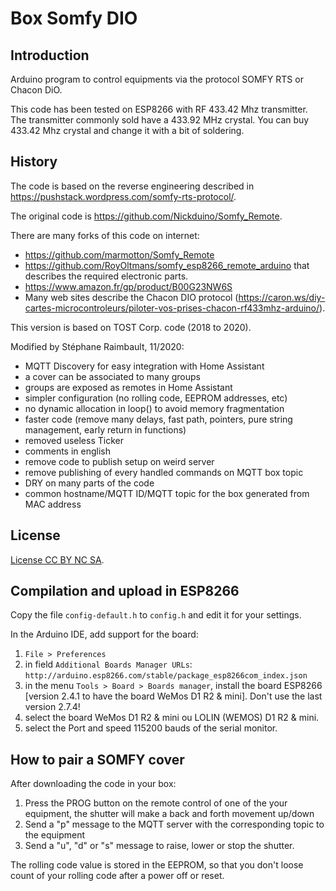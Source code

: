 # Box Somfy DIO

## Introduction

Arduino program to control equipments via the protocol SOMFY RTS or Chacon DiO.

This code has been tested on ESP8266 with RF 433.42 Mhz transmitter. The
transmitter commonly sold have a 433.92 MHz crystal. You can buy 433.42 Mhz
crystal and change it with a bit of soldering.

## History

The code is based on the reverse engineering described in <https://pushstack.wordpress.com/somfy-rts-protocol/>.

The original code is <https://github.com/Nickduino/Somfy_Remote>.

There are many forks of this code on internet:

- <https://github.com/marmotton/Somfy_Remote>
- <https://github.com/RoyOltmans/somfy_esp8266_remote_arduino> that describes the required electronic parts.
- <https://www.amazon.fr/gp/product/B00G23NW6S>
- Many web sites describe the Chacon DIO protocol (<https://caron.ws/diy-cartes-microcontroleurs/piloter-vos-prises-chacon-rf433mhz-arduino/>).

This version is based on TOST Corp. code (2018 to 2020).

Modified by Stéphane Raimbault, 11/2020:

- MQTT Discovery for easy integration with Home Assistant
- a cover can be associated to many groups
- groups are exposed as remotes in Home Assistant
- simpler configuration (no rolling code, EEPROM addresses, etc)
- no dynamic allocation in loop() to avoid memory fragmentation
- faster code (remove many delays, fast path, pointers, pure string management, early return in functions)
- removed useless Ticker
- comments in english
- remove code to publish setup on weird server
- remove publishing of every handled commands on MQTT box topic
- DRY on many parts of the code
- common hostname/MQTT ID/MQTT topic for the box generated from MAC address

## License

[License CC BY NC SA](https://creativecommons.org/licenses/by-nc-sa/4.0/).

## Compilation and upload in ESP8266

Copy the file `config-default.h` to `config.h` and edit it for your settings.

In the Arduino IDE, add support for the board:

1. `File > Preferences`
2. in field `Additional Boards Manager URLs`: `http://arduino.esp8266.com/stable/package_esp8266com_index.json`
3. in the menu `Tools > Board > Boards manager`, install the board ESP8266 [version 2.4.1 to have the board WeMos D1 R2 & mini]. Don't use the last version 2.7.4!
4. select the board WeMos D1 R2 & mini ou LOLIN (WEMOS) D1 R2 & mini.
5. select the Port and speed 115200 bauds of the serial monitor.

## How to pair a SOMFY cover

After downloading the code in your box:

1. Press the PROG button on the remote control of one of the your equipment, the
   shutter will make a back and forth movement up/down
2. Send a "p" message to the MQTT server with the corresponding topic to the
equipment
3. Send a "u", "d" or "s" message to raise, lower or stop the shutter.

The rolling code value is stored in the EEPROM, so that you don't loose count of your rolling code after a power off or reset.
